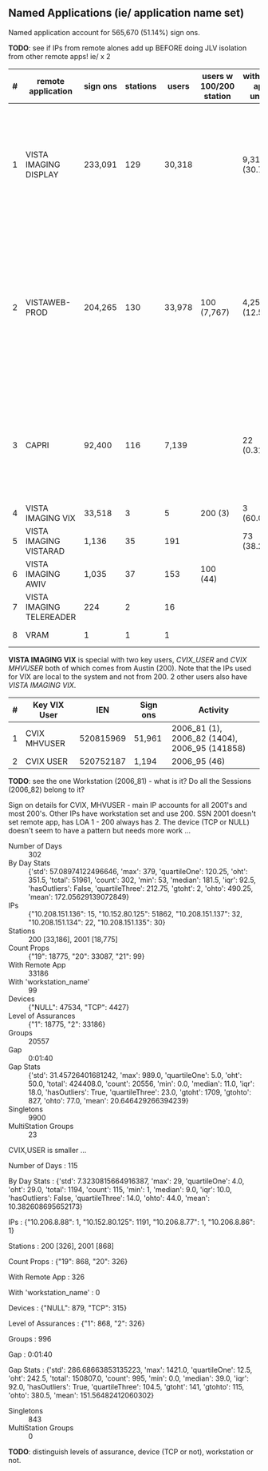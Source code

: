 ## Named Applications (ie/ application name set)

Named application account for <span class='yellowIt'>565,670 (51.14%)</span> sign ons.

__TODO__: see if IPs from remote alones add up BEFORE doing JLV isolation from other remote apps! ie/ x 2

\# | remote application | sign ons | stations | users | users w 100/200 station | with only app unset | alone | alone sign ons | alone activity
--- | --- | --- | --- | --- | --- | --- | --- | --- | ---
1 | VISTA IMAGING DISPLAY | 233,091 | 129 | 30,318 | &nbsp; | 9,314 (30.72%) | 12,593 (41.54%) | 29,384 (12.61%) | 2006_95 (2007), 2006_82 (743), 2006_81 (203), 409_831 (2), 403_54 (1), 810_1 (1)
2 | VISTAWEB-PROD | 204,265 | 130 | 33,978 | 100 (7,767) | 4,255 (12.52%) | 15,526 (45.69%) | 43,493 (21.29%) | 53_69 (380), 396_4 (40), 8989_5 (11), 301_7 (6), 410 (4), 3_077 (2), 154 (1), 409_831 (1), 391_31 (1)
3 | CAPRI | 92,400 | 116 | 7,139 | &nbsp; | 22 (0.31%) | 1,344 (18.83%) | 6,306 (6.82%) | 396_4 (17), 413_1 (8), 8989_5 (2), 3_077 (1), 301_7 (1), 2260 (1)
4 | VISTA IMAGING VIX | 33,518 | 3 | 5 | 200 (3) | 3 (60.0%) | 2 (40.0%) | 5 (0.01%) | 2006_95 (4)
5 | VISTA IMAGING VISTARAD | 1,136 | 35 | 191 | &nbsp; | 73 (38.22%) | 98 (51.31%) | 266 (23.42%) | 2006_82 (266)
6 | VISTA IMAGING AWIV | 1,035 | 37 | 153 | 100 (44) | &nbsp; | &nbsp; | &nbsp; | &nbsp;
7 | VISTA IMAGING TELEREADER | 224 | 2 | 16 | &nbsp; | &nbsp; | &nbsp; | &nbsp; | &nbsp;
8 | VRAM | 1 | 1 | 1 | &nbsp; | &nbsp; | 1 (100.0%) | 1 (100.0%) | &nbsp;


__VISTA IMAGING VIX__ is special with two key users, _CVIX_USER_ and _CVIX MHVUSER_ both of which comes from Austin (200). Note that the IPs used for VIX are local to the system and not from 200. <span class='yellowIt'>2</span> other users also have _VISTA IMAGING VIX_.

\# | Key VIX User | IEN | Sign ons | Activity
--- | --- | --- | --- | ---
1 | CVIX MHVUSER | 520815969 | 51,961 | 2006_81 (1), 2006_82 (1404), 2006_95 (141858)
2 | CVIX USER | 520752187 | 1,194 | 2006_95 (46)


__TODO__: see the one Workstation (2006_81) - what is it? Do all the Sessions (2006_82) belong to it?

Sign on details for CVIX, MHVUSER - main IP accounts for all 2001's and most 200's. Other IPs have workstation set and use 200. SSN 2001 doesn't set remote app, has LOA 1 - 200 always has 2. The device (TCP or NULL) doesn't seem to have a pattern but needs more work ...

<dl>
<dt>Number of Days</dt><dd>302</dd>
<dt>By Day Stats</dt><dd>{'std': 57.08974122496646, 'max': 379, 'quartileOne': 120.25, 'oht': 351.5, 'total': 51961, 'count': 302, 'min': 53, 'median': 181.5, 'iqr': 92.5, 'hasOutliers': False, 'quartileThree': 212.75, 'gtoht': 2, 'ohto': 490.25, 'mean': 172.05629139072849}</dd>
<dt>IPs</dt><dd>{"10.208.151.136": 15, "10.152.80.125": 51862, "10.208.151.137": 32, "10.208.151.134": 22, "10.208.151.135": 30}</dd>
<dt>Stations</dt><dd>200 [33,186], 2001 [18,775]</dd>
<dt>Count Props</dt><dd>{"19": 18775, "20": 33087, "21": 99}</dd>
<dt>With Remote App</dt><dd>33186</dd>
<dt>With 'workstation_name'</dt><dd>99</dd>
<dt>Devices</dt><dd>{"NULL": 47534, "TCP": 4427}</dd>
<dt>Level of Assurances</dt><dd>{"1": 18775, "2": 33186}</dd>
<dt>Groups</dt><dd>20557</dd>
<dt>Gap</dt><dd>0:01:40</dd>
<dt>Gap Stats</dt><dd>{'std': 31.45726401681242, 'max': 989.0, 'quartileOne': 5.0, 'oht': 50.0, 'total': 424408.0, 'count': 20556, 'min': 0.0, 'median': 11.0, 'iqr': 18.0, 'hasOutliers': True, 'quartileThree': 23.0, 'gtoht': 1709, 'gtohto': 827, 'ohto': 77.0, 'mean': 20.646429266394239}</dd>
<dt>Singletons</dt><dd>9900</dd>
<dt>MultiStation Groups</dt><dd>23</dd>
</dl>



CVIX,USER is smaller ...

Number of Days
:    115

By Day Stats
:    {'std': 7.3230815664916387, 'max': 29, 'quartileOne': 4.0, 'oht': 29.0, 'total': 1194, 'count': 115, 'min': 1, 'median': 9.0, 'iqr': 10.0, 'hasOutliers': False, 'quartileThree': 14.0, 'ohto': 44.0, 'mean': 10.382608695652173}

IPs
:    {"10.206.8.88": 1, "10.152.80.125": 1191, "10.206.8.77": 1, "10.206.8.86": 1}

Stations
:    200 [326], 2001 [868]

Count Props
:    {"19": 868, "20": 326}

With Remote App
:    326

With 'workstation_name'
:    0

Devices
:    {"NULL": 879, "TCP": 315}

Level of Assurances
:    {"1": 868, "2": 326}

Groups
:    996

Gap
:    0:01:40

Gap Stats
:    {'std': 286.68663853135223, 'max': 1421.0, 'quartileOne': 12.5, 'oht': 242.5, 'total': 150807.0, 'count': 995, 'min': 0.0, 'median': 39.0, 'iqr': 92.0, 'hasOutliers': True, 'quartileThree': 104.5, 'gtoht': 141, 'gtohto': 115, 'ohto': 380.5, 'mean': 151.56482412060302}

<dl>
<dt>Singletons</dt><dd>843</dd>
<dt>MultiStation Groups</dt><dd>0</dd>
</dl>


__TODO__: distinguish levels of assurance, device (TCP or not), workstation or not.
